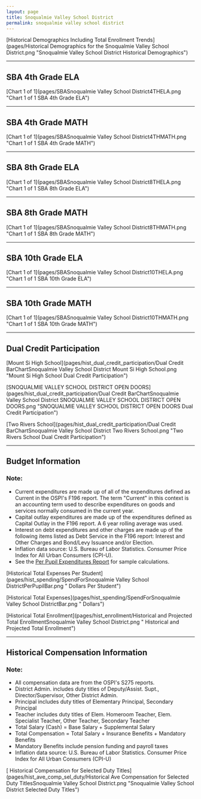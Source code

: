 ```yaml
---
layout: page
title: Snoqualmie Valley School District
permalink: snoqualmie valley school district
---
```



[Historical Demographics Including Total Enrollment Trends](pages/Historical Demographics for the Snoqualmie Valley School District.png "Snoqualmie Valley School District Historical Demographics")

___

## SBA 4th Grade ELA

[Chart 1 of 1](pages/SBASnoqualmie Valley School District4THELA.png "Chart 1 of 1 SBA 4th Grade ELA")


___

## SBA 4th Grade MATH

[Chart 1 of 1](pages/SBASnoqualmie Valley School District4THMATH.png "Chart 1 of 1 SBA 4th Grade MATH")


___

## SBA 8th Grade ELA

[Chart 1 of 1](pages/SBASnoqualmie Valley School District8THELA.png "Chart 1 of 1 SBA 8th Grade ELA")


___

## SBA 8th Grade MATH

[Chart 1 of 1](pages/SBASnoqualmie Valley School District8THMATH.png "Chart 1 of 1 SBA 8th Grade MATH")


___

## SBA 10th Grade ELA

[Chart 1 of 1](pages/SBASnoqualmie Valley School District10THELA.png "Chart 1 of 1 SBA 10th Grade ELA")


___

## SBA 10th Grade MATH

[Chart 1 of 1](pages/SBASnoqualmie Valley School District10THMATH.png "Chart 1 of 1 SBA 10th Grade MATH")


___

## Dual Credit Participation

[Mount Si High School](pages/hist_dual_credit_participation/Dual Credit BarChartSnoqualmie Valley School District Mount Si High School.png "Mount Si High School Dual Credit Participation")

[SNOQUALMIE VALLEY SCHOOL DISTRICT OPEN DOORS](pages/hist_dual_credit_participation/Dual Credit BarChartSnoqualmie Valley School District SNOQUALMIE VALLEY SCHOOL DISTRICT OPEN DOORS.png "SNOQUALMIE VALLEY SCHOOL DISTRICT OPEN DOORS Dual Credit Participation")

[Two Rivers School](pages/hist_dual_credit_participation/Dual Credit BarChartSnoqualmie Valley School District Two Rivers School.png "Two Rivers School Dual Credit Participation")


___

## Budget Information
### Note:
- Current expenditures are made up of all of the expenditures defined as Current in the OSPI's F196 report. The term "Current" in this context is an accounting term used to describe expenditures on goods and services normally consumed in the current year.
- Capital outlay expenditures are made up of the expenditures defined as Capital Outlay in the F196 report. A 6 year rolling average was used.
- Interest on debt expenditures and other charges are made up of the following items listed as Debt Service in the F196 report: Interest and Other Charges and Bond/Levy Issuance and/or Election.
- Inflation data source: U.S. Bureau of Labor Statistics. Consumer Price Index for All Urban Consumers (CPI-U).
- See the [Per Pupil Expenditures Report](report_expenditures) for sample calculations.

[Historical Total Expenses Per Student](pages/hist_spending/SpendForSnoqualmie Valley School DistrictPerPupilBar.png " Dollars Per Student")

[Historical Total Expenses](pages/hist_spending/SpendForSnoqualmie Valley School DistrictBar.png " Dollars")

[Historical Total Enrollment](pages/hist_enrollment/Historical and Projected Total EnrollmentSnoqualmie Valley School District.png " Historical and Projected Total Enrollment")


___

## Historical Compensation Information
### Note:
- All compensation data are from the OSPI's S275 reports.
- District Admin. includes duty titles of Deputy/Assist. Supt., Director/Supervisor, Other District Admin.
- Principal includes duty titles of Elementary Principal, Secondary Principal
- Teacher includes duty titles of Elem. Homeroom Teacher, Elem. Specialist Teacher, Other Teacher, Secondary Teacher
- Total Salary (Cash) = Base Salary + Supplemental Salary
- Total Compensation = Total Salary + Insurance Benefits + Mandatory Benefits
- Mandatory Benefits include pension funding and payroll taxes
- Inflation data source: U.S. Bureau of Labor Statistics. Consumer Price Index for All Urban Consumers (CPI-U)

[ Historical Compensation for Selected Duty Titles](pages/hist_ave_comp_sel_duty/Historical Ave Compensation for Selected Duty TitlesSnoqualmie Valley School District.png "Snoqualmie Valley School District Selected Duty Titles")

